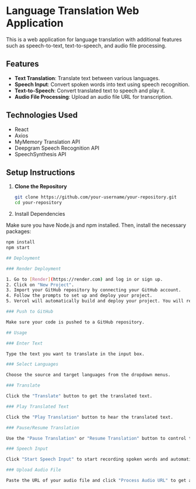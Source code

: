 # Language Translation Web Application

This is a web application for language translation with additional features such as speech-to-text, text-to-speech, and audio file processing.

## Features

- **Text Translation**: Translate text between various languages.
- **Speech Input**: Convert spoken words into text using speech recognition.
- **Text-to-Speech**: Convert translated text to speech and play it.
- **Audio File Processing**: Upload an audio file URL for transcription.

## Technologies Used

- React
- Axios
- MyMemory Translation API
- Deepgram Speech Recognition API
- SpeechSynthesis API

## Setup Instructions

1. **Clone the Repository**

   ```bash
   git clone https://github.com/your-username/your-repository.git
   cd your-repository
2. Install Dependencies

Make sure you have Node.js and npm installed. Then, install the necessary packages:

```bash
npm install
npm start

## Deployment

### Render Deployment

1. Go to [Render](https://render.com) and log in or sign up.
2. Click on "New Project".
3. Import your GitHub repository by connecting your GitHub account.
4. Follow the prompts to set up and deploy your project.
5. Vercel will automatically build and deploy your project. You will receive a unique URL where your application will be accessible.

### Push to GitHub

Make sure your code is pushed to a GitHub repository.

## Usage

### Enter Text

Type the text you want to translate in the input box.

### Select Languages

Choose the source and target languages from the dropdown menus.

### Translate

Click the "Translate" button to get the translated text.

### Play Translated Text

Click the "Play Translation" button to hear the translated text.

### Pause/Resume Translation

Use the "Pause Translation" or "Resume Translation" button to control the speech playback.

### Speech Input

Click "Start Speech Input" to start recording spoken words and automatically translate them.

### Upload Audio File

Paste the URL of your audio file and click "Process Audio URL" to get a transcription of the audio.
